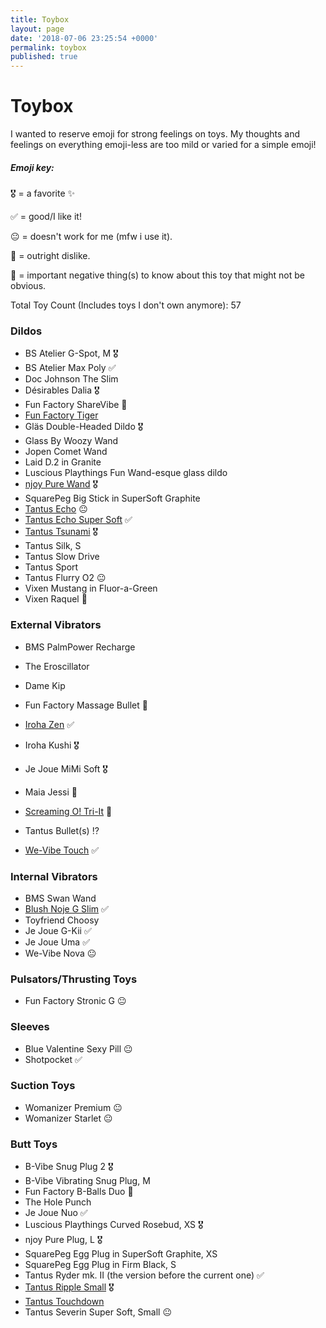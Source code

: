 ```yaml
---
title: Toybox
layout: page
date: '2018-07-06 23:25:54 +0000'
permalink: toybox
published: true
---
```


# Toybox

I wanted to reserve emoji for strong feelings on toys. My thoughts and feelings on everything emoji-less are too mild or varied for a simple emoji!

##### Emoji key: 

🎖 = a favorite ✨

✅ = good/I like it!

😐 = doesn't work for me (mfw i use it).

🚮 = outright dislike.

📢 = important negative thing(s) to know about this toy that might not be obvious.

Total Toy Count (Includes toys I don't own anymore): 57

### Dildos

- BS Atelier G-Spot, M 🎖
- BS Atelier Max Poly ✅
- Doc Johnson The Slim 
- Désirables Dalia 🎖
- Fun Factory ShareVibe 📢
- [Fun Factory Tiger](https://www.solochro.me/posts/fun-factory-tiger)
- Gläs Double-Headed Dildo 🎖
- Glass By Woozy Wand
- Jopen Comet Wand
- Laid D.2 in Granite
- Luscious Playthings Fun Wand-esque glass dildo
- [njoy Pure Wand](https://www.solochro.me/posts/njoy-pure-wand) 🎖
- SquarePeg Big Stick in SuperSoft Graphite
- [Tantus Echo](https://www.solochro.me/posts/tantus-echo) 😐
- [Tantus Echo Super Soft](https://www.solochro.me/posts/tantus-echo) ✅
- [Tantus Tsunami](https://www.solochro.me/posts/tantus-tsunami) 🎖
- Tantus Silk, S
- Tantus Slow Drive
- Tantus Sport
- Tantus Flurry O2 😐
- Vixen Mustang in Fluor-a-Green
- Vixen Raquel 📢

### External Vibrators
- BMS PalmPower Recharge

- The Eroscillator

- Dame Kip

- Fun Factory Massage Bullet 📢

- [Iroha Zen](https://www.solochro.me/posts/iroha-zen) ✅

- Iroha Kushi 🎖

- Je Joue MiMi Soft 🎖

- Maia Jessi 📢

- [Screaming O! Tri-It](http://www.solochro.me/posts/tri-it) 🚮

- Tantus Bullet(s) ⁉️

- [We-Vibe Touch](https://www.solochro.me/posts/we-vibe-touch) ✅

  

### Internal Vibrators

- BMS Swan Wand 
- [Blush Noje G Slim](https://www.solochro.me/posts/noje-g-slim) ✅
- Toyfriend Choosy
- Je Joue G-Kii ✅
- Je Joue Uma ✅
- We-Vibe Nova 😐

### Pulsators/Thrusting Toys

- Fun Factory Stronic G 😐

### Sleeves

- Blue Valentine Sexy Pill 😐
- Shotpocket ✅

### Suction Toys

- Womanizer Premium 😐
- Womanizer Starlet 😐

### Butt Toys
- B-Vibe Snug Plug 2 🎖
- B-Vibe Vibrating Snug Plug, M
- Fun Factory B-Balls Duo 📢
- The Hole Punch
- Je Joue Nuo ✅
- Luscious Playthings Curved Rosebud, XS 🎖
- njoy Pure Plug, L 🎖
- SquarePeg Egg Plug in SuperSoft Graphite, XS
- SquarePeg Egg Plug in Firm Black, S
- Tantus Ryder mk. II (the version before the current one) ✅ 
- [Tantus Ripple Small](http://www.solochro.me/posts/tantus-ripple) 🎖
- [Tantus Touchdown](http://www.solochro.me/posts/tantus-touchdown) 
- Tantus Severin Super Soft, Small 😐

